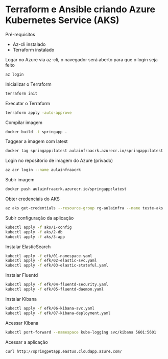 # Terraform e Ansible criando Azure Kubernetes Service (AKS)

Pré-requisitos
- Az-cli instalado
- Terraform instalado

Logar no Azure via az-cli, o navegador será aberto para que o login seja feito
````sh
az login
````

Inicializar o Terraform
````sh
terraform init
````

Executar o Terraform
````sh
terraform apply -auto-approve
````

Compilar imagem
````sh
docker build -t springapp .
````

Taggear a imagem com latest
````sh
docker tag springapp:latest aulainfraacrk.azurecr.io/springapp:latest
````

Login no repositorio de imagem do Azure (privado)
````sh
az acr login --name aulainfraacrk
````

Subir imagem
````sh
docker push aulainfraacrk.azurecr.io/springapp:latest
````

Obter credenciais do AKS
````sh
az aks get-credentials --resource-group rg-aulainfra --name teste-aks
````

Subir configuração da aplicação
````sh
kubectl apply -f aks/1-config
kubectl apply -f aks/2-db
kubectl apply -f aks/3-app
````

Instalar ElasticSearch
````sh
kubectl apply -f efk/01-namespace.yaml
kubectl apply -f efk/02-elastic-svc.yaml
kubectl apply -f efk/03-elastic-stateful.yaml
````

Instalar Fluentd
````sh
kubectl apply -f efk/04-fluentd-security.yaml
kubectl apply -f efk/05-fluentd-daemon.yaml
````

Instalar Kibana
````sh
kubectl apply -f efk/06-kibana-svc.yaml
kubectl apply -f efk/07-kibana-deployment.yaml
````

Acessar Kibana
````sh
kubectl port-forward --namespace kube-logging svc/kibana 5601:5601
````

Acessar a aplicação
````sh
curl http://springpetapp.eastus.cloudapp.azure.com/
````
